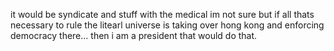 it would be syndicate and stuff with the medical im not sure but if all thats necessary to rule the litearl universe is taking over hong kong and enforcing democracy there... then i am a president that would do that.

